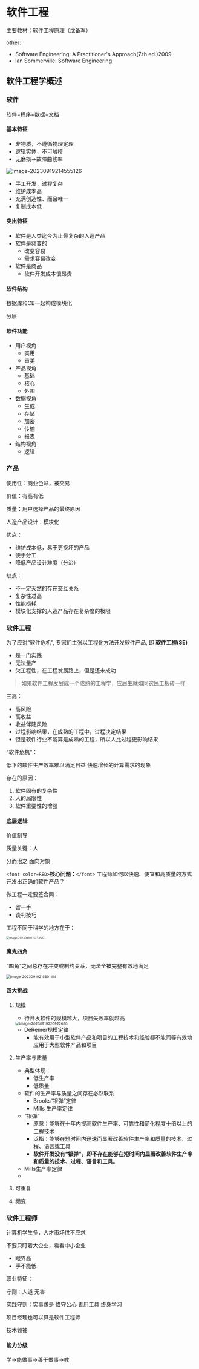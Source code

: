 
# 软件工程

主要教材：软件工程原理（沈备军）

other:

- Software Engineering: A Practitioner's Approach(7.th ed.)2009
- lan Sommerville: Software Engineering

## 软件工程学概述

### 软件

软件=程序+数据+文档

#### 基本特征

- 非物质，不遵循物理定理
- 逻辑实体，不可触摸
- 无磨损->故障曲线率

![image-20230919214555126](assets/image-20230919214555126.png)

- 手工开发，过程复杂
- 维护成本高
- 充满创造性、而且唯一
- 复制成本低

#### 突出特征

- 软件是人类迄今为止最复杂的人造产品
- 软件是频变的
  - 改变容易
  - 需求容易改变
- 软件是商品
  - 软件开发成本很昂贵

#### 软件结构

数据库和CB一起构成模块化

分层

#### 软件功能

- 用户视角
  - 实用
  - 审美
- 产品视角
  - 基础
  - 核心
  - 外围
- 数据视角
  - 生成
  - 存储
  - 加密
  - 传输
  - 报表
- 结构视角
  - 逻辑

### 产品

使用性：商业色彩，被交易

价值：有高有低

质量：用户选择产品的最终原因

人造产品设计：模块化

优点：

- 维护成本低，易于更换坏的产品
- 便于分工
- 降低产品设计难度（分治）

缺点：

- 不一定天然的存在交互关系
- 复杂性过高
- 性能损耗
- 模块化支撑的人造产品存在复杂度的极限

### 软件工程

为了应对“软件危机”, 专家们主张以工程化方法开发软件产品,  即 **软件工程(SE)**

- 是一门实践
- 无法量产
- 欠工程性，在工程发展路上，但是还未成功

> 如果软件工程发展成一个成熟的工程学，应届生就如同农民工板砖一样

三高：

- 高风险
- 高收益
- 收益伴随风险
- 过程影响结果，在成熟的工程中，过程决定结果
- 但是软件行业不能算是成熟的工程，所以人比过程更影响结果

“软件危机”：

低下的软件生产效率难以满足日益 快速增长的计算需求的现象

存在的原因：

1. 软件固有的复杂性
2. 人的局限性
3. 软件重要性的增强

#### 底层逻辑

价值制导

质量关键：人

分而治之 面向对象

`<font color=RED>`**核心问题：**`</font>` 工程师如何以快速、便宜和高质量的方式开发出正确的软件产品？

做工程一定要签合同：

- 留一手
- 谈判技巧

工程不同于科学的地方在于：

<img src="assets/image-20230919215233587.png" alt="image-20230919215233587" style="zoom:50%;" />

#### 魔鬼四角

“四角”之间总存在冲突或制约关系，无法全被完整有效地满足

<img src="assets/image-20230919215601154.png" alt="image-20230919215601154" style="zoom: 67%;" />

#### 四大挑战

1. 规模

   - 待开发软件的规模越大，项目失败率就越高

   <img src="assets/image-20230919220922650.png" alt="image-20230919220922650" style="zoom: 67%;" />

   - DeRemer规模定律
     - 能有效用于小型软件产品和项目的工程技术和经验都不能同等有效地应用于大型软件产品和项目
2. 生产率与质量

   - 典型体现：
     - 低生产率
     - 低质量
   - 软件的生产率与质量之间存在必然联系
     - Brooks“银弹”定律
     - Mills 生产率定律
   - “银弹”
     - 原意：能够在十年内提高软件生产率、可靠性和简化程度十倍以上的工程技术
     - 泛指：能够在短时间内迅速而显著改善软件生产率和质量的技术、过程、语言或工具
     - **软件开发没有“银弹”，即不存在能够在短时间内显著改善软件生产率和质量的技术、过程、语言和工具。**
   - Mills生产率定律
   - 
3. 可重复
4. 频变

### 软件工程师

计算机学生多，人才市场供不应求

不要只盯着大企业，看看中小企业

- 眼界高
- 手不能低

职业特征：

守则：人道 无害

实践守则：实事求是 恪守公心 善用工具 终身学习

项目经理也可以算是软件工程师

技术领袖

#### 能力分级

学->能做事->善于做事->教
